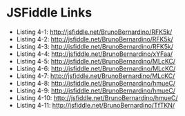 # JSFiddle Links

* Listing 4-1: http://jsfiddle.net/BrunoBernardino/RFK5k/
* Listing 4-2: http://jsfiddle.net/BrunoBernardino/RFK5k/
* Listing 4-3: http://jsfiddle.net/BrunoBernardino/RFK5k/
* Listing 4-4: http://jsfiddle.net/BrunoBernardino/xYFaa/
* Listing 4-5: http://jsfiddle.net/BrunoBernardino/MLcKC/
* Listing 4-6: http://jsfiddle.net/BrunoBernardino/MLcKC/
* Listing 4-7: http://jsfiddle.net/BrunoBernardino/MLcKC/
* Listing 4-8: http://jsfiddle.net/BrunoBernardino/hmueC/
* Listing 4-9: http://jsfiddle.net/BrunoBernardino/hmueC/
* Listing 4-10: http://jsfiddle.net/BrunoBernardino/hmueC/
* Listing 4-11: http://jsfiddle.net/BrunoBernardino/TfTKN/